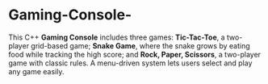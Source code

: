 # Gaming-Console-
This C++ **Gaming Console** includes three games: **Tic-Tac-Toe**, a two-player grid-based game; **Snake Game**, where the snake grows by eating food while tracking the high score; and **Rock, Paper, Scissors**, a two-player game with classic rules. A menu-driven system lets users select and play any game easily.
